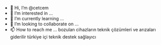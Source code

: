 - 👋 Hi, I’m @cetcem
- 👀 I’m interested in ...
- 🌱 I’m currently learning ...
- 💞️ I’m looking to collaborate on ...
- 📫 How to reach me ...
bozulan cihazların  teknik   çözümleri ve arızaları giderilir
türkiye içi teknik destek  sağlayıcı


<!---
cetcem/cetcem is a ✨ special ✨ repository because its `README.md` (this file) appears on your GitHub profile.
You can click the Preview link to take a look at your changes.
--->
